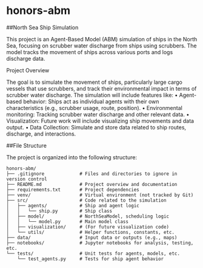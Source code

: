 # honors-abm

##North Sea Ship Simulation

This project is an Agent-Based Model (ABM) simulation of ships in the North Sea, focusing on scrubber water discharge from ships using scrubbers. The model tracks the movement of ships across various ports and logs discharge data.

Project Overview

The goal is to simulate the movement of ships, particularly large cargo vessels that use scrubbers, and track their environmental impact in terms of scrubber water discharge. The simulation will include features like:
	•	Agent-based behavior: Ships act as individual agents with their own characteristics (e.g., scrubber usage, route, position).
	•	Environmental monitoring: Tracking scrubber water discharge and other relevant data.
	•	Visualization: Future work will include visualizing ship movements and data output.
	•	Data Collection: Simulate and store data related to ship routes, discharge, and interactions.

##File Structure

The project is organized into the following structure:

```
honors-abm/
├── .gitignore             # Files and directories to ignore in version control
├── README.md              # Project overview and documentation
├── requirements.txt       # Project dependencies
├── venv/                  # Virtual environment (not tracked by Git)
├── src/                   # Code related to the simulation
│   ├── agents/            # Ship and agent logic
│   │   └── ship.py        # Ship class
│   ├── model/             # NorthSeaModel, scheduling logic
│   │   └── model.py       # Main model class
│   ├── visualization/     # (For future visualization code)
│   └── utils/             # Helper functions, constants, etc.
├── data/                  # Input data or outputs (e.g., maps)
├── notebooks/             # Jupyter notebooks for analysis, testing, etc.
└── tests/                 # Unit tests for agents, models, etc.
    └── test_agents.py     # Tests for ship agent behavior
```
